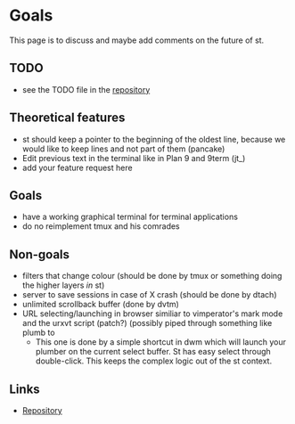 Goals
=====

This page is to discuss and maybe add comments on the future of st.

TODO
----
* see the TODO file in the [repository](http://git.suckless.org/st/plain/TODO)

Theoretical features
--------------------
* st should keep a pointer to the beginning of the oldest line, because we
  would like to keep lines and not part of them (pancake)
* Edit previous text in the terminal like in Plan 9 and 9term (jt_)
* add your feature request here

Goals
-----
- have a working graphical terminal for terminal applications
- do no reimplement tmux and his comrades

Non-goals
---------
- filters that change colour (should be done by tmux or something doing the
  higher layers *in* st)
- server to save sessions in case of X crash (should be done by dtach)
- unlimited scrollback buffer (done by dvtm) 
- URL selecting/launching in browser similiar to vimperator's mark mode and the
  urxvt script (patch?) (possibly piped through something like plumb to
  	- This one is done by a simple shortcut in dwm which will launch your
	  plumber on the current select buffer. St has easy select through
	  double-click. This keeps the complex logic out of the st context.

Links
-----
* [Repository](http://git.suckless.org/st)

